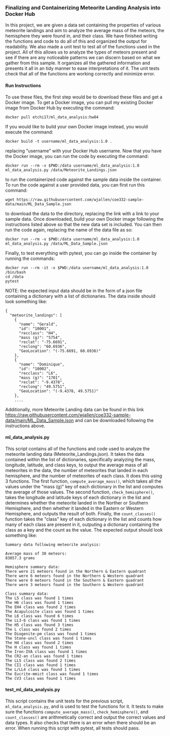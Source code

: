### Finalizing and Containerizing Meteorite Landing Analysis into Docker Hub

In this project, we are given a data set containing the properties of various meteorite landings and aim to analyze the average mass of the meteors, the hemisphere they were found in, and their class. We have finished writing the functions and code to do all of this and organized the output for readability. We also made a unit test to test all of the functions used in the project. All of this allows us to analyze the types of meteors present and see if there are any noticeable patterns we can discern based on what we gather from this sample. It organizes all the gathered information and presents it all in an tidy manner to ease interpretations of it. The unit tests check that all of the functions are working correctly and minimize error.

#### Run Instructions

To use these files, the first step would be to download these files and get a Docker image. To get a Docker image, you can pull my existing Docker image from Docker Hub by executing the command:

    docker pull etchi17/ml_data_analysis:hw04

 If you would like to build your own Docker image instead, you would execute the command:

    docker build -t username/ml_data_analysis:1.0 .

 replacing "username" with your Docker Hub username. Now that you have the Docker image, you can run the code by executing the command:

    docker run --rm -v $PWD:/data username/ml_data_analysis:1.0 ml_data_analysis.py /data/Meteorite_Landings.json

to run the containerized code against the sample data inside the container. To run the code against a user provided data, you can first run this command:

    wget https://raw.githubusercontent.com/wjallen/coe332-sample-data/main/ML_Data_Sample.json

to download the data to the directory, replacing the link with a link to your sample data. Once downloaded, build your own Docker image following the instructions listed above so that the new data set is included. You can then run the code again, replacing the name of the data file as so:

    docker run --rm -v $PWD:/data username/ml_data_analysis:1.0 ml_data_analysis.py /data/ML_Data_Sample.json

Finally, to test everything with pytest, you can go inside the container by running the commands:

    docker run --rm -it -v $PWD:/data username/ml_data_analysis:1.0 /bin/bash
    cd /data
    pytest

NOTE: the expected input data should be in the form of a json file containing a dictionary with a list of dictionaries. The data inside should look something like:

    {
      "meteorite_landings": [
        {
          "name": "Gerald",
          "id": "10001",
          "recclass": "H4",
          "mass (g)": "5754",
          "reclat": "-75.6691",
          "reclong": "60.6936",
          "GeoLocation": "(-75.6691, 60.6936)"
        },
        {
          "name": "Dominique",
          "id": "10002",
          "recclass": "L6",
          "mass (g)": "1701",
          "reclat": "-9.4378",
          "reclong": "49.5751",
          "GeoLocation": "(-9.4378, 49.5751)"
        },
        ....

Additionally, more Meteorite Landing data can be found in this link https://raw.githubusercontent.com/wjallen/coe332-sample-data/main/ML_Data_Sample.json and can be downloaded following the instructions above.

#### ml_data_analysis.py

This script contains all of the functions and code used to analyze the meteorite landing data (Meteorite_Landings.json). It takes the data contained within the list of dictionaries, specifically analyzing the mass, longitude, latitude, and class keys, to output the average mass of all meteorites in the data, the number of meteorites that landed in each hemisphere, and the number of meteorites of each class. It does this using 3 functions. The first function, ``compute_average_mass()``, which takes all the values under the "mass (g)" key of each dictionary in the list and computes the average of those values. The second function, ``check_hemisphere()``, takes the longitude and latitude keys of each dictionary in the list and determines whether the meteorite landed in the Norther or Southern Hemisphere, and then whether it landed in the Eastern or Western Hemisphere, and outputs the result of both. Finally, the ``count_classes()`` function takes the "class" key of each dictionary in the list and counts how many of each class are present in it, outputing a dictionary containing the class as a key and the count as the value. The expected output should look something like:

    Summary data following meteorite analysis:
    
    Average mass of 30 meteors:
    83857.3 grams
    
    Hemisphere summary data:
    There were 21 meteors found in the Northern & Eastern quadrant
    There were 6 meteors found in the Northern & Western quadrant
    There were 0 meteors found in the Southern & Eastern quadrant
    There were 3 meteors found in the Southern & Western quadrant
    
    Class summary data:
    The L5 class was found 1 times
    The H6 class was found 1 times
    The EH4 class was found 2 times
    The Acapulcoite class was found 1 times
    The L6 class was found 6 times
    The LL3-6 class was found 1 times
    The H5 class was found 3 times
    The L class was found 2 times
    The Diogenite-pm class was found 1 times
    The Stone-uncl class was found 1 times
    The H4 class was found 2 times
    The H class was found 1 times
    The Iron-IVA class was found 1 times
    The CR2-an class was found 1 times
    The LL5 class was found 2 times
    The CI1 class was found 1 times
    The L/LL4 class was found 1 times
    The Eucrite-mmict class was found 1 times
    The CV3 class was found 1 times
    
#### test_ml_data_analysis.py

This script contains the unit tests for the previous script, ``ml_data_analysis.py``, and is used to test the functions for it. It tests to make sure the functions ``compute_average_mass()``, ``check_hemisphere()``, and ``count_classes()`` are arithmetically correct and output the correct values and data types. It also checks that there is an error when there should be an error. When running this script with pytest, all tests should pass.

####
